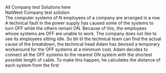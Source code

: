 All Company test Solutions here <br>
NatWest Company test solution <br>
The computer systems of N employees of a company are arranged in a row. A technical fault in the power supply
has caused some of the systems to turn OFF while the others remain ON. Because of this, the employees 
whose systems are OFF are unable to work. The company does not like to see its employees sitting idle.
So bh til the technical team can find the actual cause of the breakdown, the technical head Adam has devised
a temporary workaround for the OFF systems at a minimum cost. Adam decides to connect all the OFF systems to the nearest
ON system with the shortest possible length of cable.
To make this happen, he calculates the distance of each system from the first
